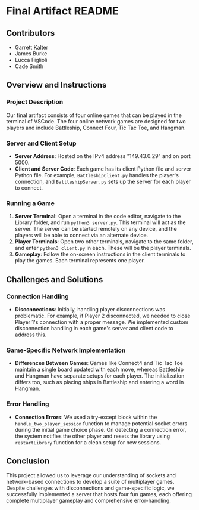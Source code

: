 # Final Artifact README

## Contributors
- Garrett Kalter
- James Burke
- Lucca Figlioli
- Cade Smith

## Overview and Instructions

### Project Description
Our final artifact consists of four online games that can be played in the terminal of VSCode. The four online network games are designed for two players and include Battleship, Connect Four, Tic Tac Toe, and Hangman.

### Server and Client Setup
- **Server Address**: Hosted on the IPv4 address "149.43.0.29" and on port 5000.
- **Client and Server Code**: Each game has its client Python file and server Python file. For example, `BattleshipClient.py` handles the player's connection, and `BattleshipServer.py` sets up the server for each player to connect.

### Running a Game
1. **Server Terminal**: Open a terminal in the code editor, navigate to the Library folder, and run `python3 server.py`. This terminal will act as the server. The server can be started remotely on any device, and the players will be able to connect via an alternate device.
2. **Player Terminals**: Open two other terminals, navigate to the same folder, and enter `python3 client.py` in each. These will be the player terminals.
3. **Gameplay**: Follow the on-screen instructions in the client terminals to play the games. Each terminal represents one player.

## Challenges and Solutions

### Connection Handling
- **Disconnections**: Initially, handling player disconnections was problematic. For example, if Player 2 disconnected, we needed to close Player 1's connection with a proper message. We implemented custom disconnection handling in each game's server and client code to address this.

### Game-Specific Network Implementation
- **Differences Between Games**: Games like Connect4 and Tic Tac Toe maintain a single board updated with each move, whereas Battleship and Hangman have separate setups for each player. The initialization differs too, such as placing ships in Battleship and entering a word in Hangman.

### Error Handling
- **Connection Errors**: We used a try-except block within the `handle_two_player_session` function to manage potential socket errors during the initial game choice phase. On detecting a connection error, the system notifies the other player and resets the library using `restartLibrary` function for a clean setup for new sessions.

## Conclusion

This project allowed us to leverage our understanding of sockets and network-based connections to develop a suite of multiplayer games. Despite challenges with disconnections and game-specific logic, we successfully implemented a server that hosts four fun games, each offering complete multiplayer gameplay and comprehensive error-handling.
